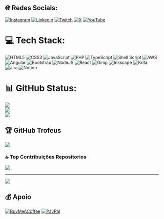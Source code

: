 
## 🌐 Redes Sociais:
[![Instagram](https://img.shields.io/badge/Instagram-%23E4405F.svg?logo=Instagram&logoColor=white)](https://instagram.com/thallesandersonti) [![LinkedIn](https://img.shields.io/badge/LinkedIn-%230077B5.svg?logo=linkedin&logoColor=white)](https://linkedin.com/in/thallesanderson) [![Twitch](https://img.shields.io/badge/Twitch-%239146FF.svg?logo=Twitch&logoColor=white)](https://twitch.tv/thallesanderson) [![X](https://img.shields.io/badge/X-black.svg?logo=X&logoColor=white)](https://x.com/thallesanderson) [![YouTube](https://img.shields.io/badge/YouTube-%23FF0000.svg?logo=YouTube&logoColor=white)](https://youtube.com/@thallesanderson6989) 

# 💻 Tech Stack:
![HTML5](https://img.shields.io/badge/html5-%23E34F26.svg?style=flat&logo=html5&logoColor=white) ![CSS3](https://img.shields.io/badge/css3-%231572B6.svg?style=flat&logo=css3&logoColor=white) ![JavaScript](https://img.shields.io/badge/javascript-%23323330.svg?style=flat&logo=javascript&logoColor=%23F7DF1E) ![PHP](https://img.shields.io/badge/php-%23777BB4.svg?style=flat&logo=php&logoColor=white) ![TypeScript](https://img.shields.io/badge/typescript-%23007ACC.svg?style=flat&logo=typescript&logoColor=white) ![Shell Script](https://img.shields.io/badge/shell_script-%23121011.svg?style=flat&logo=gnu-bash&logoColor=white)  ![AWS](https://img.shields.io/badge/AWS-%23FF9900.svg?style=flat&logo=amazon-aws&logoColor=white) ![Angular](https://img.shields.io/badge/angular-%23DD0031.svg?style=flat&logo=angular&logoColor=white) ![Bootstrap](https://img.shields.io/badge/bootstrap-%238511FA.svg?style=flat&logo=bootstrap&logoColor=white) ![NodeJS](https://img.shields.io/badge/node.js-6DA55F?style=flat&logo=node.js&logoColor=white) ![React](https://img.shields.io/badge/react-%2320232a.svg?style=flat&logo=react&logoColor=%2361DAFB) ![Gimp](https://img.shields.io/badge/Gimp-657D8B?style=flat&logo=gimp&logoColor=FFFFFF) ![Inkscape](https://img.shields.io/badge/Inkscape-e0e0e0?style=flat&logo=inkscape&logoColor=080A13) ![Krita](https://img.shields.io/badge/Krita-203759?style=flat&logo=krita&logoColor=EEF37B) ![Jira](https://img.shields.io/badge/jira-%230A0FFF.svg?style=flat&logo=jira&logoColor=white) ![Notion](https://img.shields.io/badge/Notion-%23000000.svg?style=flat&logo=notion&logoColor=white)
# 📊 GitHub Status:
![](https://github-readme-stats.vercel.app/api?username=thallesanderson&theme=solarized-dark&hide_border=false&include_all_commits=true&count_private=true)<br/>
![](https://github-readme-streak-stats.herokuapp.com/?user=thallesanderson&theme=solarized-dark&hide_border=false)<br/>
![](https://github-readme-stats.vercel.app/api/top-langs/?username=thallesanderson&theme=solarized-dark&hide_border=false&include_all_commits=true&count_private=true&layout=compact)

## 🏆 GitHub Trofeus
![](https://github-profile-trophy.vercel.app/?username=thallesanderson&theme=onestar&no-frame=true&no-bg=false&margin-w=4)

### 🔝 Top Contribuições Repositorios
![](https://github-contributor-stats.vercel.app/api?username=thallesanderson&limit=5&theme=dracula&combine_all_yearly_contributions=true)

---
[![](https://visitcount.itsvg.in/api?id=thallesanderson&icon=2&color=1)](https://visitcount.itsvg.in)

  ## 💰 Apoio
  [![BuyMeACoffee](https://img.shields.io/badge/Buy%20Me%20a%20Coffee-ffdd00?style=for-the-badge&logo=buy-me-a-coffee&logoColor=black)](https://buymeacoffee.com/thallesanderson) [![PayPal](https://img.shields.io/badge/PayPal-00457C?style=for-the-badge&logo=paypal&logoColor=white)](https://paypal.me/thallesanderson@hotmail.com) 

  
<!-- Proudly created with GPRM ( https://gprm.itsvg.in ) -->

